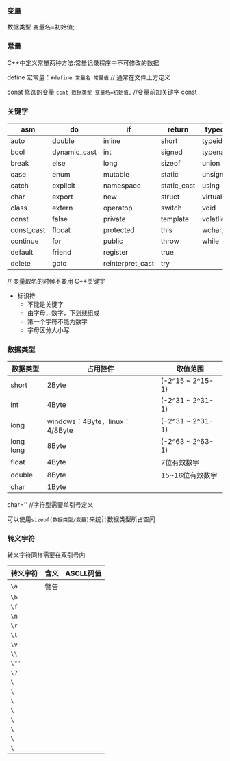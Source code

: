 ### 变量

数据类型 变量名=初始值;

### 常量

C++中定义常量两种方法:常量记录程序中不可修改的数据

define 宏常量：`#define 常量名 常量值`
// 通常在文件上方定义

const 修饰的变量 `cont 数据类型 变量名=初始值;`
//变量前加关键字 const

### 关键字

| asm        | do           | if               | return      | typedef  |
| ---------- | ------------ | ---------------- | ----------- | -------- |
| auto       | double       | inline           | short       | typeid   |
| bool       | dynamic_cast | int              | signed      | typename |
| break      | else         | long             | sizeof      | union    |
| case       | enum         | mutable          | static      | unsigned |
| catch      | explicit     | namespace        | static_cast | using    |
| char       | export       | new              | struct      | virtual  |
| class      | extern       | operatop         | switch      | void     |
| const      | false        | private          | template    | volatlle |
| const_cast | flocat       | protected        | this        | wchar_t  |
| continue   | for          | public           | throw       | while    |
| default    | friend       | register         | true        |          |
| delete     | goto         | reinterpret_cast | try         |          |

// 变量取名的时候不要用 C++关键字

- 标识符
  - 不能是关键字
  - 由字母，数字，下划线组成
  - 第一个字符不能为数字
  - 字母区分大小写

### 数据类型

| 数据类型  | 占用控件                       | 取值范围         |
| --------- | ------------------------------ | ---------------- |
| short     | 2Byte                          | (-2^15 ~ 2^15-1) |
| int       | 4Byte                          | (-2^31 ~ 2^31-1) |
| long      | windows：4Byte，linux：4/8Byte | (-2^31 ~ 2^31-1) |
| long long | 8Byte                          | (-2^63 ~ 2^63-1) |
|float|4Byte|7位有效数字|
|double|8Byte|15~16位有效数字|
|char|1Byte||

char='' //字符型需要单引号定义

可以使用`sizeof(数据类型/变量)`来统计数据类型所占空间



### 转义字符

转义字符同样需要在双引号内

|转义字符|含义|ASCLL码值|
|-|-|-|
|`\a`|警告||
|`\b`|||
|`\f`|||
|`\n`|||
|`\r`|||
|`\t`|||
|`\v`|||
|`\\`|||
|`\"'`|||
|`\?`|||
|`\`|||
|`\`|||
|`\`|||
|`\`|||
|`\`|||
|`\`|||
|`\`|||
|`\`|||


